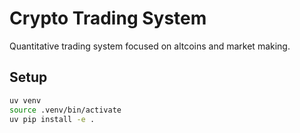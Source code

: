 # Crypto Trading System
Quantitative trading system focused on altcoins and market making.

## Setup
```bash
uv venv
source .venv/bin/activate
uv pip install -e .